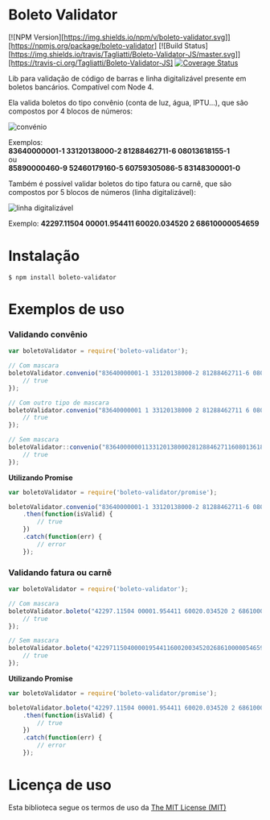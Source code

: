 # Boleto Validator

[![NPM Version][https://img.shields.io/npm/v/boleto-validator.svg]][https://npmjs.org/package/boleto-validator]
[![Build Status][https://img.shields.io/travis/Tagliatti/Boleto-Validator-JS/master.svg]][https://travis-ci.org/Tagliatti/Boleto-Validator-JS]
[![Coverage Status](https://img.shields.io/codecov/c/github/Tagliatti/Boleto-Validator-JS.svg)](https://codecov.io/github/Tagliatti/Boleto-Validator-JS)

Lib para validação de código de barras e linha digitalizável presente em boletos bancários. Compatível com Node 4.

Ela valida boletos do tipo convênio (conta de luz, água, IPTU...), que são compostos por 4 blocos de números:

![convénio](http://i.imgur.com/CJApi3T.jpg)

Exemplos:<br/>
**83640000001-1 33120138000-2 81288462711-6 08013618155-1**<br/>
ou<br/>
**85890000460-9 52460179160-5 60759305086-5 83148300001-0**

Também é possível validar boletos do tipo fatura ou carnê, que são compostos por 5 blocos de números (linha digitalizável):

![linha digitalizável](http://i.imgur.com/WImdusq.jpg)

Exemplo:
**42297.11504 00001.954411 60020.034520 2 68610000054659**

# Instalação

    $ npm install boleto-validator

# Exemplos de uso

### Validando convênio
```js
var boletoValidator = require('boleto-validator');

// Com mascara
boletoValidator.convenio("83640000001-1 33120138000-2 81288462711-6 08013618155-1", function(err, isValid) {
	// true
});

// Com outro tipo de mascara
boletoValidator.convenio("83640000001 1 33120138000 2 81288462711 6 08013618155 1", function(err, isValid) {
	// true
});

// Sem mascara
boletoValidator::convenio("836400000011331201380002812884627116080136181551", function(err, isValid) {
	// true
});
```

**Utilizando Promise**
```js
var boletoValidator = require('boleto-validator/promise');

boletoValidator.convenio("83640000001-1 33120138000-2 81288462711-6 08013618155-1")
	.then(function(isValid) {
		// true
	})
	.catch(function(err) {
		// error
	});
```

### Validando fatura ou carnê
```js
var boletoValidator = require('boleto-validator');

// Com mascara
boletoValidator.boleto("42297.11504 00001.954411 60020.034520 2 68610000054659", function(err, isValid) {
	// true
});

// Sem mascara
boletoValidator.boleto("42297115040000195441160020034520268610000054659", function(err, isValid) {
	// true
});
```

**Utilizando Promise**
```js
var boletoValidator = require('boleto-validator/promise');

boletoValidator.boleto("42297.11504 00001.954411 60020.034520 2 68610000054659")
	.then(function(isValid) {
		// true
	})
	.catch(function(err) {
		// error
	});
```

# Licença de uso
Esta biblioteca segue os termos de uso da [The MIT License (MIT)](https://opensource.org/licenses/mit-license.php)